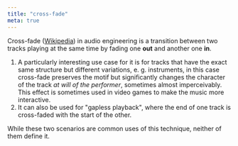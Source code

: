 ```yaml
---
title: "cross-fade"
meta: true
---
```


Cross-fade ([Wikipedia](https://en.wikipedia.org/wiki/Crossfade_(audio_engineering))) in audio engineering is a transition between two tracks playing at the same time by fading one **out** and another one **in**.

1. A particularly interesting use case for it is for tracks that have the exact same structure but different variations, e. g. instruments, in this case cross-fade preserves the motif but significantly changes the character of the track *at will of the performer*, sometimes almost imperceivably. This effect is sometimes used in video games to make the music more interactive.
2. It can also be used for "gapless playback", where the end of one track is cross-faded with the start of the other.

While these two scenarios are common uses of this technique, neither of them define it.
